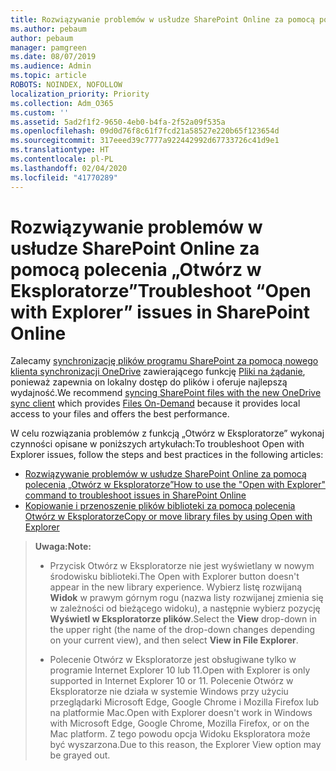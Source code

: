 ```yaml
---
title: Rozwiązywanie problemów w usłudze SharePoint Online za pomocą polecenia „Otwórz w Eksploratorze”
ms.author: pebaum
author: pebaum
manager: pamgreen
ms.date: 08/07/2019
ms.audience: Admin
ms.topic: article
ROBOTS: NOINDEX, NOFOLLOW
localization_priority: Priority
ms.collection: Adm_O365
ms.custom: ''
ms.assetid: 5ad2f1f2-9650-4eb0-b4fa-2f52a09f535a
ms.openlocfilehash: 09d0d76f8c61f7fcd21a58527e220b65f123654d
ms.sourcegitcommit: 317eeed39c7777a922442992d67733726c41d9e1
ms.translationtype: HT
ms.contentlocale: pl-PL
ms.lasthandoff: 02/04/2020
ms.locfileid: "41770289"
---
```

# <a name="troubleshoot-open-with-explorer-issues-in-sharepoint-online"></a><span data-ttu-id="b7b5b-102">Rozwiązywanie problemów w usłudze SharePoint Online za pomocą polecenia „Otwórz w Eksploratorze”</span><span class="sxs-lookup"><span data-stu-id="b7b5b-102">Troubleshoot “Open with Explorer” issues in SharePoint Online</span></span>

<span data-ttu-id="b7b5b-103">Zalecamy [synchronizację plików programu SharePoint za pomocą nowego klienta synchronizacji OneDrive](https://support.office.com/article/sync-sharepoint-files-with-the-new-onedrive-sync-client-6de9ede8-5b6e-4503-80b2-6190f3354a88) zawierającego funkcję [Pliki na żądanie](https://support.office.com/article/learn-about-onedrive-files-on-demand-0e6860d3-d9f3-4971-b321-7092438fb38e), ponieważ zapewnia on lokalny dostęp do plików i oferuje najlepszą wydajność.</span><span class="sxs-lookup"><span data-stu-id="b7b5b-103">We recommend [syncing SharePoint files with the new OneDrive sync client](https://support.office.com/article/sync-sharepoint-files-with-the-new-onedrive-sync-client-6de9ede8-5b6e-4503-80b2-6190f3354a88) which provides [Files On-Demand](https://support.office.com/article/learn-about-onedrive-files-on-demand-0e6860d3-d9f3-4971-b321-7092438fb38e) because it provides local access to your files and offers the best performance.</span></span>

<span data-ttu-id="b7b5b-104">W celu rozwiązania problemów z funkcją „Otwórz w Eksploratorze” wykonaj czynności opisane w poniższych artykułach:</span><span class="sxs-lookup"><span data-stu-id="b7b5b-104">To troubleshoot Open with Explorer issues, follow the steps and best practices in the following articles:</span></span>

- [<span data-ttu-id="b7b5b-105">Rozwiązywanie problemów w usłudze SharePoint Online za pomocą polecenia „Otwórz w Eksploratorze”</span><span class="sxs-lookup"><span data-stu-id="b7b5b-105">How to use the "Open with Explorer" command to troubleshoot issues in SharePoint Online</span></span>](https://docs.microsoft.com/sharepoint/support/lists-and-libraries/troubleshoot-issues-using-open-with-explorer)
- [<span data-ttu-id="b7b5b-106">Kopiowanie i przenoszenie plików biblioteki za pomocą polecenia Otwórz w Eksploratorze</span><span class="sxs-lookup"><span data-stu-id="b7b5b-106">Copy or move library files by using Open with Explorer</span></span>](https://support.office.com/article/copy-or-move-library-files-by-using-open-with-explorer-aaee7bfb-e2a1-42ee-8fc0-bcc0754f04d2)

> <span data-ttu-id="b7b5b-107">**Uwaga:**</span><span class="sxs-lookup"><span data-stu-id="b7b5b-107">**Note:**</span></span>
>
>- <span data-ttu-id="b7b5b-108">Przycisk Otwórz w Eksploratorze nie jest wyświetlany w nowym środowisku biblioteki.</span><span class="sxs-lookup"><span data-stu-id="b7b5b-108">The Open with Explorer button doesn't appear in the new library experience.</span></span> <span data-ttu-id="b7b5b-109">Wybierz listę rozwijaną **Widok** w prawym górnym rogu (nazwa listy rozwijanej zmienia się w zależności od bieżącego widoku), a następnie wybierz pozycję **Wyświetl w Eksploratorze plików**.</span><span class="sxs-lookup"><span data-stu-id="b7b5b-109">Select the **View** drop-down in the upper right (the name of the drop-down changes depending on your current view), and then select **View in File Explorer**.</span></span>
>
>- <span data-ttu-id="b7b5b-110">Polecenie Otwórz w Eksploratorze jest obsługiwane tylko w programie Internet Explorer 10 lub 11.</span><span class="sxs-lookup"><span data-stu-id="b7b5b-110">Open with Explorer is only supported in Internet Explorer 10 or 11.</span></span> <span data-ttu-id="b7b5b-111">Polecenie Otwórz w Eksploratorze nie działa w systemie Windows przy użyciu przeglądarki Microsoft Edge, Google Chrome i Mozilla Firefox lub na platformie Mac.</span><span class="sxs-lookup"><span data-stu-id="b7b5b-111">Open with Explorer doesn't work in Windows with Microsoft Edge, Google Chrome, Mozilla Firefox, or on the Mac platform.</span></span> <span data-ttu-id="b7b5b-112">Z tego powodu opcja Widoku Eksploratora może być wyszarzona.</span><span class="sxs-lookup"><span data-stu-id="b7b5b-112">Due to this reason, the Explorer View option may be grayed out.</span></span>


